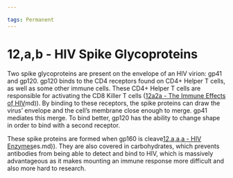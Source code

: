```yaml
---

tags: Permanent 
---
```


# 12,a,b - HIV Spike Glycoproteins

Two spike glycoproteins are present on the envelope of an HIV virion: gp41 and gp120. gp120 binds to the CD4 receptors found on CD4+ Helper T cells, as well as some other immune cells. These CD4+ Helper T cells are responsible for activating the CD8 Killer T cells ([12a2a - The Immune Effects of HIV](12a2a%20-%20The%20Immune%20Effects%20of%20HIV.md)md)). By binding to these receptors, the spike proteins can draw the virus’ envelope and the cell’s membrane close enough to merge. gp41 mediates this merge. To bind better, gp120 has the ability to change shape in order to bind with a second receptor.

These spike proteins are formed when gp160 is cleave[12,a,a,a - HIV Enzymes](12,a,a,a%20-%20HIV%20Enzymes.md)es.md)). They are also covered in carbohydrates, which prevents antibodies from being able to detect and bind to HIV, which is massively advantageous as it makes mounting an immune response more difficult and also more hard to research.